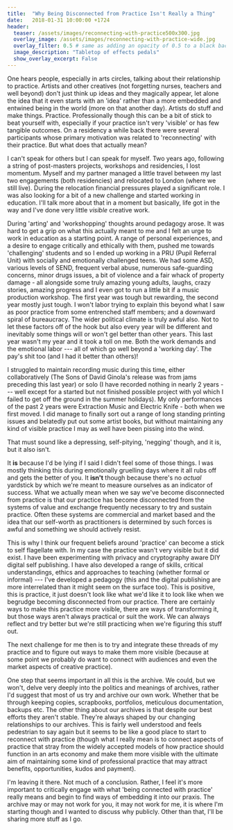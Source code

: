 ```yaml
---
title:  "Why Being Disconnected from Practice Isn't Really a Thing"
date:   2018-01-31 10:00:00 +1724
header:
  teaser: /assets/images/reconnecting-with-practice500x300.jpg
  overlay_image: /assets/images/reconnecting-with-practice-wide.jpg
  overlay_filter: 0.5 # same as adding an opacity of 0.5 to a black background
  image_description: "Tabletop of effects pedals"
  show_overlay_excerpt: False
---
```


One hears people, especially in arts circles, talking about their relationship to practice. Artists and other creatives (not forgetting nurses, teachers and well beyond) don't just think up ideas and they magically appear, let alone the idea that it even starts with an 'idea' rather than a more embedded and entwined being in the world (more on that another day). Artists do stuff and make things. Practice. Professionally though this can be a bit of stick to beat yourself with, especially if your practice isn't very 'visible' or has few tangible outcomes. On a residency a while back there were several participants whose primary motivation was related to 'reconnecting' with their practice. But what does that actually mean?

I can't speak for others but I can speak for myself. Two years ago, following a string of post-masters projects, workshops and residencies, I lost momentum. Myself and my partner managed a little travel between my last two engagements (both residencies) and relocated to London (where we still live). During the relocation financial pressures played a significant role. I was also looking for a bit of a new challenge and started working in education. I'll talk more about that in a moment but basically, life got in the way and I've done very little _visible_ creative work.

During 'arting' and 'workshopping' thoughts around pedagogy arose. It was hard to get a grip on what this actually meant to me and I felt an urge to work in education as a starting point. A range of personal experiences, and a desire to engage critically and ethically with them, pushed me towards 'challenging' students and so I ended up working in a PRU (Pupil Referral Unit) with socially and emotionally challenged teens. We had some ASD, various levels of SEND, frequent verbal abuse, numerous safe-guarding concerns, minor drugs issues, a bit of violence and a fair whack of property damage - all alongside some truly amazing young adults, laughs, crazy stories, amazing progress and I even got to run a little bit if a music production workshop. The first year was tough but rewarding, the second year mostly just tough. I won't labor trying to explain this beyond what I saw as poor practice from some entrenched staff members; and a downward spiral of bureaucracy. The wider political climate is truly awful also. Not to let these factors off of the hook but also every year will be different and inevitably some things will or won't gel better than other years. This last year wasn't my year and it took a toll on me. Both the work demands and the emotional labor --- all of which go well beyond a 'working day'. The pay's shit too (and I had it better than others)!

I struggled to maintain recording music during this time, either collaboratively (The Sons of David Ginola's release was from jams preceding this last year) or solo (I have recorded nothing in nearly 2 years --- well except for a started but not finished possible project with yol which I failed to get off the ground in the summer holidays). My only performances of the past 2 years were Extraction Music and Electric Knife - both when we first moved. I did manage to finally sort out a range of long standing printing issues and belatedly put out some artist books, but without maintaining any kind of visible practice I may as well have been pissing into the wind.

That must sound like a depressing, self-pitying, 'negging' though, and it is, but it also isn't.

It __is__ because I'd be lying if I said I didn't feel some of those things. I was mostly thinking this during emotionally gruelling days where it all rubs off and gets the better of you. It __isn't__ though because there's no _actual_ yardstick by which we're meant to measure ourselves as an indicator of success. What we actually mean when we say we've become disconnected from practice is that our practice has become disconnected from the systems of value and exchange frequently necessary to try and sustain practice. Often these systems are commercial and market based and the idea that our self-worth as practitioners is determined by such forces is awful and something we should actively resist.

This is why I think our frequent beliefs around 'practice' can become a stick to self flagellate with. In my case the practice wasn't very visible but it did exist. I have been experimenting with privacy and cryptography aware DIY digital self publishing. I have also developed a range of skills, critical understandings, ethics and approaches to teaching (whether formal or informal) --- I've developed a pedagogy (this and the digital publishing are more interrelated than it might seem on the surface too). This is positive, this is practice, it just doesn't look like what we'd like it to look like when we begrudge becoming disconnected from our practice. There are certainly ways to make this practice more visible, there are ways of transforming it, but those ways aren't always practical or suit the work. We can always reflect and try better but we're still practicing when we're figuring this stuff out.

The next challenge for me then is to try and integrate these threads of my practice and to figure out ways to make them more visible (because at some point we probably do want to connect with audiences and even the market aspects of creative practice).

One step that seems important in all this is the archive. We could, but we won't, delve very deeply into the politics and meanings of archives, rather I'd suggest that most of us try and archive our own work. Whether that be through keeping copies, scrapbooks, portfolios, meticulous documentation, backups etc. The other thing about our archives is that despite our best efforts they aren't stable. They're always shaped by our changing relationships to our archives. This is fairly well understood and feels pedestrian to say again but it seems to be like a good place to start to reconnect with practice (though what I really mean is to connect aspects of practice that stray from the widely accepted models of how practice should function in an arts economy and make them more visible with the ultimate aim of maintaining some kind of professional practice that may attract benefits, opportunities, kudos and payment).

I'm leaving it there. Not much of a conclusion. Rather, I feel it's more important to critically engage with what 'being connected with practice' really means and begin to find ways of embedding it into our praxis. The archive may or may not work for you, it may not work for me, it is where I'm starting though and I wanted to discuss why publicly. Other than that, I'll be sharing more stuff as I go.
